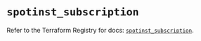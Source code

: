 # `spotinst_subscription`

Refer to the Terraform Registry for docs: [`spotinst_subscription`](https://registry.terraform.io/providers/spotinst/spotinst/1.207.0/docs/resources/subscription).
